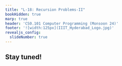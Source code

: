 ```yaml
---
title: "L-18: Recursion Problems-II"
bookHidden: true
marp: true
header: 'CS0.101 Computer Programming (Monsoon 24)'
footer: '![width:125px](IIIT_Hyderabad_Logo.jpg)'
revealjs_config:
  slideNumber: true
---
```





## Stay tuned!